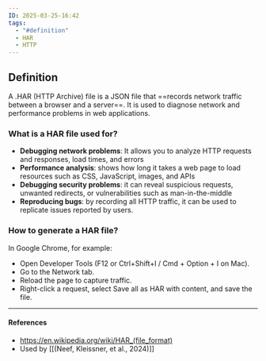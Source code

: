 ```yaml
---
ID: 2025-03-25-16:42
tags:
  - "#definition"
  - HAR
  - HTTP
---
```

## Definition

A .HAR (HTTP Archive) file is a JSON file that ==records network traffic between a browser and a server==. It is used to diagnose network and performance problems in web applications.

### What is a HAR file used for?

- **Debugging network problems**: It allows you to analyze HTTP requests and responses, load times, and errors
- **Performance analysis**: shows how long it takes a web page to load resources such as CSS, JavaScript, images, and APIs
- **Debugging security problems**: it can reveal suspicious requests, unwanted redirects, or vulnerabilities such as man-in-the-middle
- **Reproducing bugs**: by recording all HTTP traffic, it can be used to replicate issues reported by users.

### How to generate a HAR file?

In Google Chrome, for example:
- Open Developer Tools (F12 or Ctrl+Shift+I / Cmd + Option + I on Mac).
- Go to the Network tab.
- Reload the page to capture traffic.
- Right-click a request, select Save all as HAR with content, and save the file.

---
#### References
- https://en.wikipedia.org/wiki/HAR_(file_format)
- Used by [[(Neef, Kleissner, et al., 2024)]]